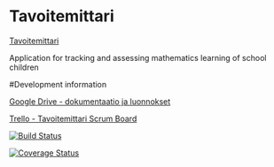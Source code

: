 # Tavoitemittari
[Tavoitemittari](http://tavoitemittari.herokuapp.com/login)

Application for tracking and assessing mathematics learning of school children

#Development information

[Google Drive - dokumentaatio ja luonnokset](https://drive.google.com/folderview?id=0Bx5J5FlNtXT7fkFiaU5LUlQyMzVnT3RCekU2OGZWNFRkNE1tLW51c2VCUmtnZmhjS2Nka0k&usp=sharing_eid&invite=CKftxeIE)

[Trello - Tavoitemittari Scrum Board](https://trello.com/b/frSvLOGr/tavoitemittari-scrum-board)

[![Build Status](https://travis-ci.org/TeamTavoitemittari/Tavoitemittari.svg?branch=master)](https://travis-ci.org/TeamTavoitemittari/Tavoitemittari)

[![Coverage Status](https://coveralls.io/repos/TeamTavoitemittari/Tavoitemittari/badge.svg?branch=master)](https://coveralls.io/r/TeamTavoitemittari/Tavoitemittari?branch=master)